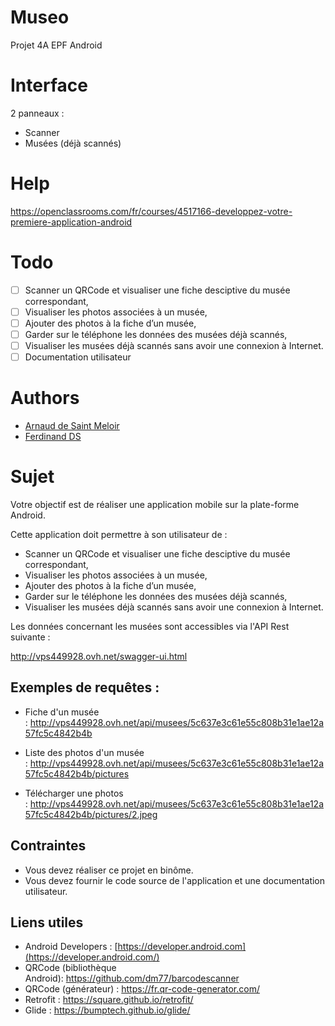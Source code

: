 # Museo
Projet 4A EPF Android

# Interface
2 panneaux :
- Scanner 
- Musées (déjà scannés)

# Help
<https://openclassrooms.com/fr/courses/4517166-developpez-votre-premiere-application-android>

# Todo
- [ ] Scanner un QRCode et visualiser une fiche desciptive du musée correspondant,
- [ ] Visualiser les photos associées à un musée,
- [ ] Ajouter des photos à la fiche d’un musée,
- [ ] Garder sur le téléphone les données des musées déjà scannés,
- [ ] Visualiser les musées déjà scannés sans avoir une connexion à Internet.
- [ ] Documentation utilisateur

# Authors
- [Arnaud de Saint Meloir](https://arnaud.at/) 
- [Ferdinand DS](https://github.com/fduchet)

# Sujet
Votre objectif est de réaliser une application mobile sur la plate-forme Android.

Cette application doit permettre à son utilisateur de :
- Scanner un QRCode et visualiser une fiche desciptive du musée correspondant,
- Visualiser les photos associées à un musée,
- Ajouter des photos à la fiche d’un musée,
- Garder sur le téléphone les données des musées déjà scannés,
- Visualiser les musées déjà scannés sans avoir une connexion à Internet.


Les données concernant les musées sont accessibles via l'API Rest suivante :

<http://vps449928.ovh.net/swagger-ui.html>

## Exemples de requêtes :

-   Fiche d'un musée : <http://vps449928.ovh.net/api/musees/5c637e3c61e55c808b31e1ae12a57fc5c4842b4b>

-   Liste des photos d'un musée : <http://vps449928.ovh.net/api/musees/5c637e3c61e55c808b31e1ae12a57fc5c4842b4b/pictures>

-   Télécharger une photos : <http://vps449928.ovh.net/api/musees/5c637e3c61e55c808b31e1ae12a57fc5c4842b4b/pictures/2.jpeg>

## Contraintes

-   Vous devez réaliser ce projet en binôme.
-   Vous devez fournir le code source de l'application et une documentation utilisateur.

## Liens utiles

-   Android Developers : [https://developer.android.com](https://developer.android.com/)
-   QRCode (bibliothèque Android): <https://github.com/dm77/barcodescanner>
-   QRCode (générateur) : <https://fr.qr-code-generator.com/>
-   Retrofit : <https://square.github.io/retrofit/>
-   Glide : <https://bumptech.github.io/glide/>
